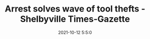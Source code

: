 ---
"title": "Arrest solves wave of tool thefts - Shelbyville Times-Gazette"
"date": "2021-10-12 5:5:0"
"feed_name": "GOOGLENEWSCONSTRUCTION"
"feed_website": "https://news.google.com/search?q=construction%2Bincident&hl=en-US&gl=US&ceid=US:en"
"feed_rss": "https://news.google.com/rss/search?q=construction%2Bincident&hl=en-US&gl=US&ceid=US:en"
"link": "https://www.t-g.com/stories/arrest-solves-wave-of-tool-thefts,62295"
"source": "{'href': 'https://www.t-g.com', 'title': 'Shelbyville Times-Gazette'}"
"file": "_posts/2021-1-1-e6dbbf7176dae9bfdbf38852555a17b388f4b327.md"
"accident": "0"
"drilling": "0"
"dead": "0"
"injured": "0"
"arrested": "0"
"place": "unknown place"
"where": "unknown site"
"causes": "unknown"
"place_uri": "unknown place"
---